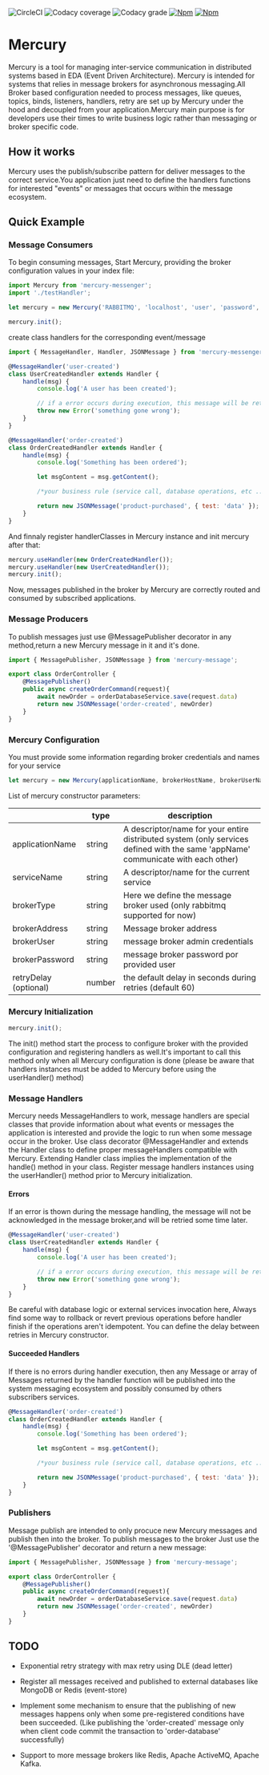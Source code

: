 ![CircleCI](https://img.shields.io/circleci/build/github/Monsterholic/mercury/master)
![Codacy coverage](https://img.shields.io/codacy/coverage/cb08ae5080fc4ca8ab6f29716361baec)
![Codacy grade](https://img.shields.io/codacy/grade/cb08ae5080fc4ca8ab6f29716361baec)
[![Npm][badgenpm]][npm]
[![Npm][npmdown]][npm]

# Mercury

Mercury is a tool for managing inter-service communication in distributed systems based in EDA (Event Driven Architecture).
Mercury is intended for systems that relies in message brokers for asynchronous messaging.All Broker based configuration
needed to process messages, like queues, topics, binds, listeners, handlers, retry are set up by Mercury under the hood
and decoupled from your application.Mercury main purpose is for developers use their times to write business logic rather
than messaging or broker specific code.

## How it works

Mercury uses the publish/subscribe pattern for deliver messages to the correct service.You application just need to
define the handlers functions for interested "events" or messages that occurs within the message ecosystem.

## Quick Example

### Message Consumers

To begin consuming messages, Start Mercury, providing the broker configuration values in your index file:

```javascript
import Mercury from 'mercury-messenger';
import './testHandler';

let mercury = new Mercury('RABBITMQ', 'localhost', 'user', 'password', 'testApp', 'testService');

mercury.init();
```

create class handlers for the corresponding event/message

```javascript
import { MessageHandler, Handler, JSONMessage } from 'mercury-messenger';

@MessageHandler('user-created')
class UserCreatedHandler extends Handler {
    handle(msg) {
        console.log('A user has been created');

        // if a error occurs during execution, this message will be retried
        throw new Error('something gone wrong');
    }
}

@MessageHandler('order-created')
class OrderCreatedHandler extends Handler {
    handle(msg) {
        console.log('Something has been ordered');

        let msgContent = msg.getContent();

        /*your business rule (service call, database operations, etc ...)*/

        return new JSONMessage('product-purchased', { test: 'data' });
    }
}
```

And finnaly register handlerClasses in Mercury instance and init mercury after that:

```javascript
mercury.useHandler(new OrderCreatedHandler());
mercury.useHandler(new UserCreatedHandler());
mercury.init();
```

Now, messages published in the broker by Mercury are correctly routed and consumed by subscribed applications.

### Message Producers

To publish messages just use @MessagePublisher decorator in any method,return a new Mercury message in it and it's done.

```javascript
import { MessagePublisher, JSONMessage } from 'mercury-message';

export class OrderController {
    @MessagePublisher()
    public async createOrderCommand(request){
        await newOrder = orderDatabaseService.save(request.data)
        return new JSONMessage('order-created', newOrder)
    }
}
```

### Mercury Configuration

You must provide some information regarding broker credentials and names for your service

```javascript
let mercury = new Mercury(applicationName, brokerHostName, brokerUserName, brokerPassword, serviceName, retryDelay);
```

List of mercury constructor parameters:

|                       | type   | description                                                                                                                      |
| --------------------- | ------ | -------------------------------------------------------------------------------------------------------------------------------- |
| applicationName       | string | A descriptor/name for your entire distributed system (only services defined with the same 'appName' communicate with each other) |
| serviceName           | string | A descriptor/name for the current service                                                                                        |
| brokerType            | string | Here we define the message broker used (only rabbitmq supported for now)                                                         |
| brokerAddress         | string | Message broker address                                                                                                           |
| brokerUser            | string | message broker admin credentials                                                                                                 |
| brokerPassword        | string | message broker password por provided user                                                                                        |
| retryDelay (optional) | number | the default delay in seconds during retries (default 60)                                                                         |

### Mercury Initialization

```javascript
mercury.init();
```

The init() method start the process to configure broker with the provided configuration and
registering handlers as well.It's important to call this method only when all Mercury configuration is done
(please be aware that handlers instances must be added to Mercury before using the userHandler() method)

### Message Handlers

Mercury needs MessageHandlers to work, message handlers are special classes that provide information about what
events or messages the application is interested and provide the logic to run when some message occur in the broker.
Use class decorator @MessageHandler and extends the Handler class to define proper messageHandlers compatible with Mercury.
Extending Handler class implies the implementation of the handle() method in your class.
Register message handlers instances using the userHandler() method prior to Mercury initialization.

#### Errors

If an error is thown during the message handling, the message will not be acknowledged in the message broker,and will be
retried some time later.

```javascript
@MessageHandler('user-created')
class UserCreatedHandler extends Handler {
    handle(msg) {
        console.log('A user has been created');

        // if a error occurs during execution, this message will be retried
        throw new Error('something gone wrong');
    }
}
```

Be careful with database logic or external services invocation here, Always find some way to
rollback or revert previous operations before handler finish if the operations aren't idempotent.
You can define the delay between retries in Mercury constructor.

#### Succeeded Handlers

If there is no errors during handler execution, then any Message or array of Messages returned by the handler function will be
published into the system messaging ecosystem and possibly consumed by others subscribers services.

```javascript
@MessageHandler('order-created')
class OrderCreatedHandler extends Handler {
    handle(msg) {
        console.log('Something has been ordered');

        let msgContent = msg.getContent();

        /*your business rule (service call, database operations, etc ...)*/

        return new JSONMessage('product-purchased', { test: 'data' });
    }
}
```

### Publishers

Message publish are intended to only procuce new Mercury messages and publish then into the broker.
To publish messages to the broker Just use the '@MessagePublisher' decorator and return a new message:

```javascript
import { MessagePublisher, JSONMessage } from 'mercury-message';

export class OrderController {
    @MessagePublisher()
    public async createOrderCommand(request){
        await newOrder = orderDatabaseService.save(request.data)
        return new JSONMessage('order-created', newOrder)
    }
}
```

## TODO

-   Exponential retry strategy with max retry using DLE (dead letter)

-   Register all messages received and published to external databases like MongoDB or Redis (event-store)

-   Implement some mechanism to ensure that the publishing of new messages happens only when some pre-registered conditions have
    been succeeded. (Like publishing the 'order-created' message only when client code commit the transaction to 'order-database' successfully)

-   Support to more message brokers like Redis, Apache ActiveMQ, Apache Kafka.

[npm]: https://www.npmjs.com/package/mercury-messenger
[badgenpm]: https://img.shields.io/npm/v/mercury-messenger
[npmdown]: https://img.shields.io/npm/dw/mercury-messenger
